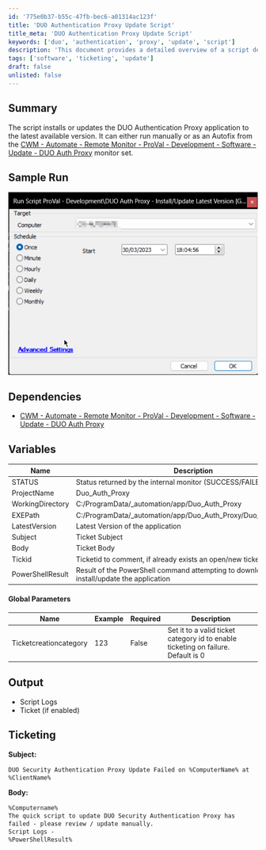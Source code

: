 ```yaml
---
id: '775e0b37-b55c-47fb-bec6-a01314ac123f'
title: 'DUO Authentication Proxy Update Script'
title_meta: 'DUO Authentication Proxy Update Script'
keywords: ['duo', 'authentication', 'proxy', 'update', 'script']
description: 'This document provides a detailed overview of a script designed to install or update the DUO Authentication Proxy application to the latest version. The script can be executed manually or as part of an Autofix from the specified monitor set in ConnectWise Automate. It includes sample runs, dependencies, variables, and ticketing information for handling update failures.'
tags: ['software', 'ticketing', 'update']
draft: false
unlisted: false
---
```

## Summary

The script installs or updates the DUO Authentication Proxy application to the latest available version. It can either run manually or as an Autofix from the [CWM - Automate - Remote Monitor - ProVal - Development - Software - Update - DUO Auth Proxy](<../monitors/DUO Auth Proxy.md>) monitor set.

## Sample Run

![Sample Run](../../../static/img/DUO-Auth-Proxy---InstallUpdate-Latest-Version-Global,-Autofix/image_1.png)

## Dependencies

- [CWM - Automate - Remote Monitor - ProVal - Development - Software - Update - DUO Auth Proxy](<../monitors/DUO Auth Proxy.md>)

## Variables

| Name               | Description                                                             |
|--------------------|-------------------------------------------------------------------------|
| STATUS             | Status returned by the internal monitor (SUCCESS/FAILED)                |
| ProjectName        | Duo_Auth_Proxy                                                          |
| WorkingDirectory    | C:/ProgramData/_automation/app/Duo_Auth_Proxy                          |
| EXEPath            | C:/ProgramData/_automation/app/Duo_Auth_Proxy/Duo_Auth_Proxy.exe      |
| LatestVersion      | Latest Version of the application                                        |
| Subject            | Ticket Subject                                                          |
| Body               | Ticket Body                                                             |
| Tickid             | Ticketid to comment, if already exists an open/new ticket               |
| PowerShellResult   | Result of the PowerShell command attempting to download and install/update the application |

#### Global Parameters

| Name                  | Example | Required | Description                                                                 |
|-----------------------|---------|----------|-----------------------------------------------------------------------------|
| Ticketcreationcategory | 123     | False    | Set it to a valid ticket category id to enable ticketing on failure. Default is 0 |

## Output

- Script Logs
- Ticket (if enabled)

## Ticketing

**Subject:**

```
DUO Security Authentication Proxy Update Failed on %ComputerName% at %ClientName%
```

**Body:**

```
%Computername%
The quick script to update DUO Security Authentication Proxy has failed - please review / update manually.
Script Logs -
%PowerShellResult%
```












